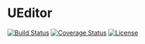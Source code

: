 # UEditor

[![Build Status](https://img.shields.io/travis/miaoxing/ueditor/master.svg?style=flat-square)](https://travis-ci.org/miaoxing/ueditor)
[![Coverage Status](https://img.shields.io/coveralls/miaoxing/ueditor.svg?style=flat-square)](https://coveralls.io/r/miaoxing/ueditor?branch=master)
[![License](http://img.shields.io/badge/license-MIT-brightgreen.svg?style=flat-square)](http://www.opensource.org/licenses/MIT)
